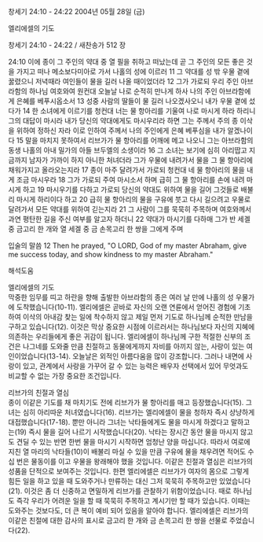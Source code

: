 창세기 24:10 - 24:22 
2004년 05월 28일 (금)

엘리에셀의 기도



창세기 24:10 - 24:22 / 새찬송가 512 장


24:10 이에 종이 그 주인의 약대 중 열 필을 취하고 떠났는데 곧 그 주인의 모든 좋은 것을 가지고 떠나 메소보다미아로 가서 나홀의 성에 이르러 11 그 약대를 성 밖 우물 곁에 꿇렸으니 저녁때라 여인들이 물을 길러 나올 때이었더라 12 그가 가로되 우리 주인 아브라함의 하나님 여호와여 원컨대 오늘날 나로 순적히 만나게 하사 나의 주인 아브라함에게 은혜를 베푸시옵소서 13 성중 사람의 딸들이 물 길러 나오겠사오니 내가 우물 곁에 섰다가 14 한 소녀에게 이르기를 청컨대 너는 물 항아리를 기울여 나로 마시게 하라 하리니 그의 대답이 마시라 내가 당신의 약대에게도 마시우리라 하면 그는 주께서 주의 종 이삭을 위하여 정하신 자라 이로 인하여 주께서 나의 주인에게 은혜 베푸심을 내가 알겠나이다 15 말을 마치지 못하여서 리브가가 물 항아리를 어깨에 메고 나오니 그는 아브라함의 동생 나홀의 아내 밀가의 아들 브두엘의 소생이라 16 그 소녀는 보기에 심히 아리땁고 지금까지 남자가 가까이 하지 아니한 처녀더라 그가 우물에 내려가서 물을 그 물 항아리에 채워가지고 올라오는지라 17 종이 마주 달려가서 가로되 청컨대 네 물 항아리의 물을 내게 조금 마시우라 18 그가 가로되 주여 마시소서 하며 급히 그 물 항아리를 손에 내려 마시게 하고 19 마시우기를 다하고 가로되 당신의 약대도 위하여 물을 길어 그것들로 배불리 마시게 하리이다 하고 20 급히 물 항아리의 물을 구유에 붓고 다시 길으려고 우물로 달려가서 모든 약대를 위하여 긷는지라 21 그 사람이 그를 묵묵히 주목하며 여호와께서 과연 평탄한 길을 주신 여부를 알고자 하더니 22 약대가 마시기를 다하매 그가 반 세겔 중 금고리 한 개와 열 세겔 중 금 손목고리 한 쌍을 그에게 주며 

입술의 말씀 
12 Then he prayed, "O LORD, God of my master Abraham, give me success today, and show kindness to my master Abraham."

해석도움





엘리에셀의 기도  
막중한 임무를 띠고 하란을 향해 출발한 아브라함의 종은 여러 날 만에 나홀의 성 우물가에 도착했습니다(10-11). 엘리에셀은 곧바로 자신의 오랜 연륜에서 얻어진 경험에 기초하여 이삭의 아내감 찾는 일에 착수하지 않고 제일 먼저 기도로 하나님께 순적한 만남을 구하고 있습니다(12). 이것은 막상 중요한 시점에 이르러서는 하나님보다 자신의 지혜에 의존하는 우리들에게 좋은 귀감이 됩니다. 엘리에셀이 하나님께 구한 적절한 신부의 조건은 나그네를 도와줄 만큼 친절하고 동물에게까지 자비를 아끼지 않는, 사랑이 있는 여인이었습니다(13-14). 오늘날은 외적인 아름다움을 많이 강조합니다. 그러나 내면에 사랑이 있고, 관계에서 사랑을 가꾸어 갈 수 있는 능력은 배우자 선택에서 있어 무엇과도 비교할 수 없는 가장 중요한 조건입니다.  

리브가의 친절과 열심  
종이 이같은 기도를 채 마치기도 전에 리브가가 물 항아리를 매고 등장했습니다(15). 그녀는 심히 아리따운 처녀였습니다(16). 리브가는 엘리에셀이 물을 청하자 즉시 상냥하게 대접했습니다(17-18). 뿐만 아니라 그녀는 낙타들에게도 물을 마시게 하겠다고 말하고는(19) 즉시 물을 길어 나르기 시작했습니다(20). 낙타는 장시간 동안 물을 마시지 않고도 견딜 수 있는 반면 한번 물을 마시기 시작하면 엄청난 양을 마십니다. 따라서 여로에 지친 열 마리의 낙타들(10)이 배불리 마실 수 있을 만큼 구유에 물을 채우려면 적어도 수십 번은 물동이를 이고 우물을 왕래해야 했을 것입니다. 이같은 친절과 열심은 리브가의 성품을 단적으로 보여주는 것입니다. 한편 엘리에셀은 리브가가 여자의 몸으로 그렇게 힘든 일을 하고 있을 때 도와주거나 만류하는 대신 그저 묵묵히 주목하고만 있었습니다(21). 이것은 좀 더 신중하고 면밀하게 리브가를 관찰하기 위함이었습니다. 때로 하나님도 즉각 우리가 어려운 일을 할 때 묵묵히 주목하고 계시기만 할 때가 있습니다. 이때는 도와주는 것보다도, 더 큰 복이 예비 되어 있음을 알아야 합니다. 엘리에셀은 리브가의 이같은 친절에 대한 감사의 표시로 금고리 한 개와 금 손목고리 한 쌍을 선물로 주었습니다(22).